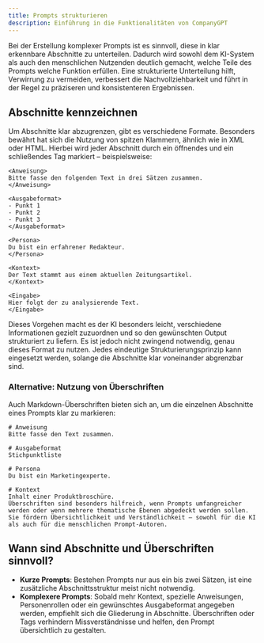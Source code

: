 ```yaml
---
title: Prompts strukturieren
description: Einführung in die Funktionalitäten von CompanyGPT
---
```


Bei der Erstellung komplexer Prompts ist es sinnvoll, diese in klar erkennbare Abschnitte zu unterteilen. Dadurch wird sowohl dem KI-System als auch den menschlichen Nutzenden deutlich gemacht, welche Teile des Prompts welche Funktion erfüllen. Eine strukturierte Unterteilung hilft, Verwirrung zu vermeiden, verbessert die Nachvollziehbarkeit und führt in der Regel zu präziseren und konsistenteren Ergebnissen.

## Abschnitte kennzeichnen

Um Abschnitte klar abzugrenzen, gibt es verschiedene Formate. Besonders bewährt hat sich die Nutzung von spitzen Klammern, ähnlich wie in XML oder HTML. Hierbei wird jeder Abschnitt durch ein öffnendes und ein schließendes Tag markiert – beispielsweise:

```
<Anweisung>
Bitte fasse den folgenden Text in drei Sätzen zusammen.
</Anweisung>

<Ausgabeformat>
- Punkt 1
- Punkt 2
- Punkt 3
</Ausgabeformat>

<Persona>
Du bist ein erfahrener Redakteur.
</Persona>

<Kontext>
Der Text stammt aus einem aktuellen Zeitungsartikel.
</Kontext>

<Eingabe>
Hier folgt der zu analysierende Text.
</Eingabe>
```

Dieses Vorgehen macht es der KI besonders leicht, verschiedene Informationen gezielt zuzuordnen und so den gewünschten Output strukturiert zu liefern. Es ist jedoch nicht zwingend notwendig, genau dieses Format zu nutzen. Jedes eindeutige Strukturierungsprinzip kann eingesetzt werden, solange die Abschnitte klar voneinander abgrenzbar sind.

### Alternative: Nutzung von Überschriften

Auch Markdown-Überschriften bieten sich an, um die einzelnen Abschnitte eines Prompts klar zu markieren:

```
# Anweisung
Bitte fasse den Text zusammen.

# Ausgabeformat
Stichpunktliste

# Persona
Du bist ein Marketingexperte.

# Kontext
Inhalt einer Produktbroschüre.
Überschriften sind besonders hilfreich, wenn Prompts umfangreicher werden oder wenn mehrere thematische Ebenen abgedeckt werden sollen. Sie fördern Übersichtlichkeit und Verständlichkeit – sowohl für die KI als auch für die menschlichen Prompt-Autoren.
```

## Wann sind Abschnitte und Überschriften sinnvoll?

- **Kurze Prompts**: Bestehen Prompts nur aus ein bis zwei Sätzen, ist eine zusätzliche Abschnittsstruktur meist nicht notwendig.
- **Komplexere Prompts**: Sobald mehr Kontext, spezielle Anweisungen, Personenrollen oder ein gewünschtes Ausgabeformat angegeben werden, empfiehlt sich die Gliederung in Abschnitte. Überschriften oder Tags verhindern Missverständnisse und helfen, den Prompt übersichtlich zu gestalten.
